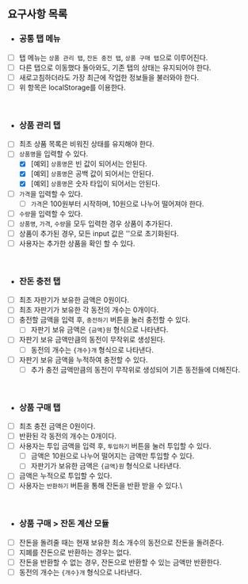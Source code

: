 ## 요구사항 목록

- ### 공통 탭 메뉴

- [ ] 탭 메뉴는 `상품 관리 탭`, `잔돈 충전 탭`, `상품 구매 탭`으로 이루어진다.
- [ ] 다른 탭으로 이동했다 돌아와도, 기존 탭의 상태는 유지되어야 한다.
- [ ] 새로고침하더라도 가장 최근에 작업한 정보들을 불러와야 한다.
- [ ] 위 항목은 localStorage를 이용한다.

<br/>


- ### 상품 관리 탭

- [ ] 최초 상품 목록은 비워진 상태를 유지해야 한다.
- [ ] `상품명`을 입력할 수 있다.
  - [x] [예외] `상품명`은 빈 값이 되어서는 안된다.
  - [x] [예외] `상품명`은 공백 값이 되어서는 안된다.
  - [x] [예외] `상품명`은 숫자 타입이 되어서는 안된다.
- [ ] `가격`을 입력할 수 있다.
  - [ ] `가격`은 100원부터 시작하며, 10원으로 나누어 떨어져야 한다.
- [ ] `수량`을 입력할 수 있다.
- [ ] `상품명`, `가격`, `수량`을 모두 입력한 경우 상품이 추가된다.
- [ ] 상품이 추가된 경우, 모든 input 값은 ''으로 초기화된다.
- [ ] 사용자는 추가한 상품을 확인 할 수 있다.

<br/>


- ### 잔돈 충전 탭

- [ ] 최초 자판기가 보유한 금액은 0원이다.
- [ ] 최초 자판기가 보유한 각 동전의 개수는 0개이다.
- [ ] 충전할 금액을 입력 후, `충전하기` 버튼을 눌러 충전할 수 있다.
  - [ ] 자판기 보유 금액은 `{금액}원` 형식으로 나타낸다.
- [ ] 자판기 보유 금액만큼의 동전이 무작위로 생성된다.
  - [ ] 동전의 개수는 `{개수}개` 형식으로 나타낸다.
- [ ] 자판기 보유 금액을 누적하여 충전할 수 있다. 
  - [ ] 추가 충전 금액만큼의 동전이 무작위로 생성되어 기존 동전들에 더해진다.

<br/>


- ### 상품 구매 탭

- [ ] 최초 충전 금액은 0원이다.
- [ ] 반환된 각 동전의 개수는 0개이다.
- [ ] 사용자는 투입 금액을 입력 후, `투입하기` 버튼을 눌러 투입할 수 있다.
  - [ ] 금액은 10원으로 나누어 떨어지는 금액만 투입할 수 있다.
  - [ ] 자판기가 보유한 금액은 `{금액}원` 형식으로 나타낸다. 
- [ ] 금액은 누적으로 투입할 수 있다.
- [ ] 사용자는 `반환하기` 버튼을 통해 잔돈을 반환 받을 수 있다.\

<br/>


- ### 상품 구매 > 잔돈 계산 모듈

- [ ] 잔돈을 돌려줄 때는 현재 보유한 최소 개수의 동전으로 잔돈을 돌려준다.
- [ ] 지폐를 잔돈으로 반환하는 경우는 없다.
- [ ] 잔돈을 반환할 수 없는 경우, 잔돈으로 반환할 수 있는 금액만 반환한다.
- [ ] 동전의 개수는 `{개수}개` 형식으로 나타낸다.

<br/>


